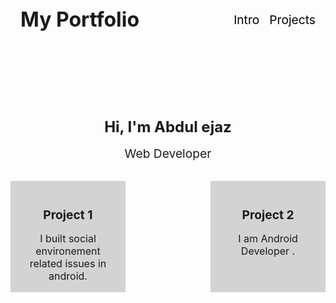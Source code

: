 <!DOCTYPE html>
<html>
  <head>
    <title>My Portfolio</title>
    <style>
      /* Add your CSS styles here */
      .header {
        display: flex;
        justify-content: space-between;
        align-items: center;
        padding: 1rem;
      }
      .header h1 {
        font-size: 2rem;
        margin: 0;
      }
      .header nav {
        display: flex;
        list-style: none;
        margin: 0;
        padding: 0;
      }
      .header nav a {
        font-size: 1.2rem;
        margin-left: 1rem;
        text-decoration: none;
        color: black;
      }
      .header nav a:hover {
        color: gray;
      }
      .intro {
        padding: 2rem;
        text-align: center;
      }
      .intro h2 {
        font-size: 1.5rem;
        margin-bottom: 1rem;
      }
      .intro p {
        font-size: 1.2rem;
        margin: 0;
      }
      .projects {
        display: flex;
        flex-wrap: wrap;
        justify-content: space-between;
      }
      .project {
        width: calc(33.33% - 1rem);
        background-color: lightgray;
        padding: 1rem;
        text-align: center;
      }
      .project h3 {
        font-size: 1.2rem;
        margin-bottom: 1rem;
      }
      .project p {
        font-size: 1rem;
        margin: 0;
      }
      .footer {
        padding: 1rem;
        text-align: center;
      }
      .footer p {
        font-size: 1rem;
        margin: 0;
      }
    </style>
  </head>
  <body>
    <header class="header">
      <h1>My Portfolio</h1>
      <nav>
        <a href="#intro">Intro</a>
        <a href="#projects">Projects</a>
      </nav>
    </header>
    <section class="intro" id="intro">
      <h2>Hi, I'm Abdul ejaz</h2>
      <p>Web Developer</p>
    </section>
    <section class="projects" id="projects">
      <div class="project">
        <h3>Project 1</h3>
        <p>I built social environement related issues in android.</p>
      </div>
      <div class="project">
        <h3>Project 2</h3>
        <p>I am Android Developer .</p>
      </div>
  
